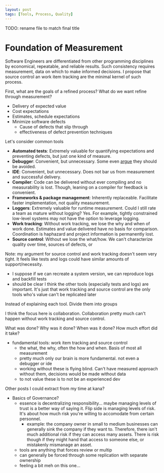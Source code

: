 ```yaml
---
layout: post
tags: [Tools, Process, Quality]
---
```


TODO: rename file to match final title
# Foundation of Measurement


Software Engineers are differentiated from other programming disciplines by economical, repeatable, and reliable results. Such consistency requires measurement, data on which to make informed decisions. I propose that source control an work item tracking are the minimal kernel of such process.

First, what are the goals of a refined process? What do we want refine through measurement?
- Delivery of expected value
- Cost expectations
- Estimates, schedule expectations
- Minimize software defects
  - Cause of defects that slip through
  - effectiveness of defect prevention techniques

Let's consider common tools
- **Automated tests**: Extremely valuable for quantifying expectations and preventing defects, but just one kind of measure. 
- **Debugger**: Convenient, but unnecessary. Some even [argue](https://www.artima.com/weblogs/viewpost.jsp?thread=23476) they should be avoided.
- **IDE**: Convenient, but unnecessary. Does not bar us from measurement and successful delivery. 
- **Compiler**: Code can be delivered without ever compiling and no measurability is lost. Though, leaning on a compiler for feedback is convenient.
- **Frameworks & package management**: Inherently replaceable. Facilitate faster implementation, not quality measurement.
- **Loggers**: Extremely valuable for runtime measurement. Could I still rate a team as mature without logging? Yes. For example, tightly constrained low-level systems may not have the option to leverage logging.
- **Work tracking**: Without work tracking, we lose the why and when of work done. Estimates and value delivered have no basis for comparison. Coordination is haphazard and project information is permanently lost.
- **Source control**: Without we lose the what/how. We can't characterize quality over time, sources of defects, or 


Note: my argument for source control and work tracking doesn't seem very tight. It feels like tests and logs could have similar amounts of support/necessity.
- I suppose if we can recreate a system version, we can reproduce logs and backfill tests
- should be clear I think the other tools (especially tests and logs) are important. It's just that work tracking and source control are the only tools who's value can't be replicated later

Instead of explaining each tool. Divide them into groups

<!-- Programming is a discipline overflowing with tools. Picking which to use and why can be overwhelming. I propose that the most fundamental tools are source control and work item tracking. These two form the foundation of measurement.

What are the common tools of a professional programmer?
- Source control
- Work item tracker (aka backlog, issue tracker, etc)
- Debugger
- IDE
- compiler
- Test framework -->


<!-- I need to think about my angle here. An argument can be made for many of the tools. No compiler no software. Difference is we're trying to be professionals, take a repeatable and predictable approach to software. That requires measurement 

-->


<!-- Programming is a discipline overflowing with tools. Picking which to use and why can be overwhelming. What is the bare minimum tooling a team could use a still be professionals?

The first task is to set our our assumptions.
- First of all, we're talking about a professional environment. Work is expected to produce results that satisfy consumers.
- Second, we're considering a team. The vast majority of software development these days requires multiple contributors.

I think these two assumptions provide enough context without getting too specific.

Next, what are the chief concerns of such a team
- Delivering expected value
- Delivering on time
- Coordinating work of multiple contributors. 
- Minimizing software defects

What kinds of tools  -->


I think the focus here is collaboration. Collaboration pretty much can't happen without work tracking and source control.

What was done?
Why was it done?
When was it done?
How much effort did it take?

- fundamental tools: work item tracking and source control
  - the what, the why, often the how and when. Basis of most all measurement
  - pretty much only our brain is more fundamental. not even a debugger or ide 
  - working without these is flying blind. Can't have measured approach without them, decisions would be made without data
  - to not value these is to not be an experienced dev

Other posts I could extract from my time at kana?


- Basics of Governance?
  - essence is decentralizing responsibility... maybe managing levels of trust is a better way of saying it. Flip side is managing levels of risk. It's about how much risk you're willing to accomodate from certain personnel. 
    - example: the company owner in small to medium businesses can generally sink the company if they want to. Therefore, there isn't much additional risk if they can access many assets. There is risk though if they might hand that access to someone else, or mistakenly mismanage an asset. 
  - tools are anything that forces review or multip
  - can generally be forced through some replication with separate ownership
  - feeling a bit meh on this one...
